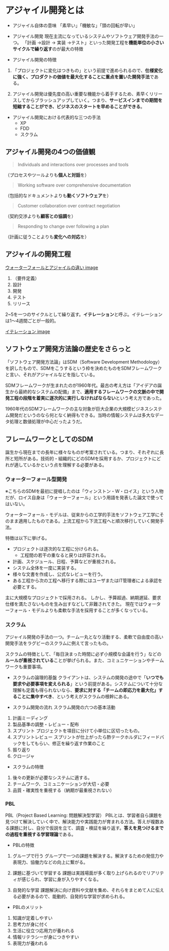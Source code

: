 # アジャイル開発とは

- アジャイル自体の意味
「素早い」「機敏な」「頭の回転が早い」

- アジャイル開発
現在主流になっているシステムやソフトウェア開発手法の一つ。
「計画 ->設計 -> 実装 ->テスト」といった開発工程を**機能単位の小さいサイクルで繰り返す**のが最大の特徴

- アジャイル開発の特徴

1. 「プロジェクトに変化はつきもの」という前提で進められるので、**仕様変化に強く、プロダクトの価値を最大化することに重点を置いた開発手法**である。

2. アジャイル開発は優先度の高い重要な機能から着手するため、素早くリリースしてからブラッシュアップしていく。つまり、**サービスインまでの期間を短縮することができ、ビジネスのスタートを早めることができる**。

- アジャイル開発における代表的な三つの手法
  - XP
  - FDD
  - スクラム

## アジャイル開発の4つの価値観

> Individuals and interactions over processes and tools

（プロセスやツールよりも**個人と対話**を）

> Working software over comprehensive documentation

（包括的なドキュメントよりも**動くソフトウェア**を）

> Customer collaboration over contract negotiation

（契約交渉よりも**顧客との協調**を）

> Responding to change over following a plan

（計画に従うことよりも**変化への対応**を）

## アジャイルの開発工程

[ウォーターフォールとアジャイルの違い image](https://service.shiftinc.jp/wp/wp-content/uploads/2021/03/2021_colser_img03.png)

1. （要件定義）
2. 設計
3. 開発
4. テスト
5. リリース

2~5を一つのサイクルとして繰り返す。**イテレーション**と呼ぶ。イテレーションは1〜4週間ごとが一般的。

[イテレーション image](https://udemy.benesse.co.jp/wp-content/uploads/1-1.jpg)

## ソフトウェア開発方法論の歴史をさらっと

「ソフトウェア開発方法論」はSDM（Software Development Methodology）を訳したもので、SDMをこうするという枠を決めたものをSDMフレームワークと言い、それがアジャイルなどを指している。

SDMフレームワークが生まれたのが1960年代。最古の考え方は「アイデアの誕生から最終的なシステムの配備」まで、**適用するフレームワークの文脈の中で開発工程の段階を着実に逐次的に実行しなければならない**という考え方であった。

1960年代のSDMフレームワークの主な対象が巨大企業の大規模ビジネスシステム開発だというのなら何となく納得もできる。当時の情報システムは多大なデータ処理と数値処理が中心だったようだ。

## フレームワークとしてのSDM

誕生から現在までの長年に様々なものが考案されている。つまり、それぞれに長所と短所がある。技術的・組織的にどのSDMを採用するか、プロジェクトにどれが適しているかという点を理解する必要がある。

### ウォーターフォール型開発

※こちらのSDMを最初に提唱したのは「ウィンストン・W・ロイス」という人物だが、ロイス自身は「ウォーターフォール」という用語を発表した論文で使ってはいない。

ウォーターフォール・モデルは、従来からの工学的手法をソフトウェア工学にそのまま適用したものである。上流工程から下流工程へと順次移行していく開発手法。

特徴は以下に挙げる。

- プロジェクトは逐次的な工程に分けられる。
  - 工程間の若干の重なると戻りは許容される。
- 計画、スケジュール、日程、予算などが重視される。
- システム全体を一度に実装する。
- 様々な文書を作成し、公式なレビューを行う。
- ある工程から次の工程へ移行する際にはユーザまたはIT管理者による承認を必要とする。

主に大規模なプロジェクトで採用される。
しかし、予算超過、納期遅延、要求仕様を満たさないものを生み出すなどして非難されてきた。
現在ではウォーターフォール・モデルよりも柔軟な手法を採用することが多くなっている。

### スクラム

アジャイル開発の手法の一つ。チーム一丸となり活動する、柔軟で自由度の高い開発手法をラグビーのスクラムに例えて言ったもの。

スクラムの特徴として、「毎日決まった時間に必ず小規模な会議を行う」などの**ルールが重視されている**ことが挙げられる。また、コミュニケーションやチームワークも重要事項。

- スクラムの論理的基盤
クライアントは、システムの開発の途中で「**いつでも要求や必要事項を変えられる**」という前提がある。システムについて十分な理解も定義も得られないなら、**要求に対する「チームの即応力を最大化」することに集中すべき**、という考えがスクラムの根幹にある。

- スクラム開発の流れ
スクラム開発の六つの基本活動

1. 計画ミーディング
2. 製品基準の調整・レビュー・配布
3. スプリント
プロジェクトを項目に分けて小単位に区切ったもの。
4. スプリントレビュー
スプリントが仕上がったら酢テークホルダにフィードバックをしてもらい、修正を繰り返す作業のこと
5. 振り返り
6. クロージャ

- スクラムの特徴

1. 後々の更新が必要なシステムに適する。
2. チームワーク、コミュニケーションが大切・必要
3. 品質・確実性を重視する（納期が最重視されない）

### PBL

PBL（Project Based Learning: 問題解決型学習）
PBLとは、学習者自ら課題を見つけて解決していく中で、解決能力や実践能力が育まれる方法。答えが複数ある課題に対し、自分で仮説を立て、調査・検証を繰り返す。**答えを見つけるまでの過程を重視する学習理論**である。

- PBLの特徴

1. グループで行う
グループで一つの課題を解決する。解決するための発信力や表現力、協働力などの向上に繋がる。

2. 課題に基づいて学習する
課題は実践場面が多く取り上げられるのでリアリティが感じられ、学習に身が入りやすくなる。

3. 自発的な学習
課題解決に向け資料や文献を集め、それらをまとめて人に伝える必要があるので、能動的、自発的な学習が求められる。

- PBLのメリット

1. 知識が定着しやすい
2. 思考力が身に付く
3. 生活に役立つ応用力が養われる
4. 情報リテラシーが身につきやすい
5. 表現力が養われる
